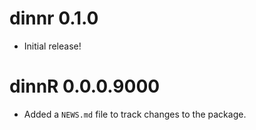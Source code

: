 # dinnr 0.1.0

- Initial release!

# dinnR 0.0.0.9000

* Added a `NEWS.md` file to track changes to the package.
